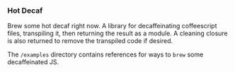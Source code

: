 ### Hot Decaf

Brew some hot decaf right now. A library for decaffeinating coffeescript files, transpiling it, then returning
the result as a module. A cleaning closure is also returned to remove the transpiled
code if desired.

The `/examples` directory contains references for ways to `brew` some decaffeinated JS.
